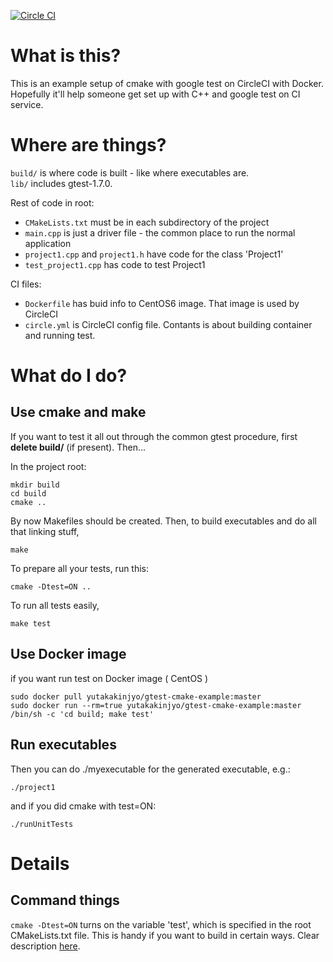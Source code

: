 [![Circle CI](https://circleci.com/gh/yutakakinjyo/gtest-cmake-example.svg?style=svg)](https://circleci.com/gh/yutakakinjyo/gtest-cmake-example)

# What is this?

This is an example setup of cmake with google test on CircleCI with Docker. 
Hopefully it'll help someone get set up with C++ and google test on CI service.

# Where are things?
`build/` is where code is built - like where executables are.  
`lib/` includes gtest-1.7.0.  

Rest of code in root:  
- `CMakeLists.txt` must be in each subdirectory of the project  
- `main.cpp` is just a driver file - the common place to run the normal
application  
- `project1.cpp` and `project1.h` have code for the class 'Project1'  
- `test_project1.cpp` has code to test Project1  

CI files:  
- `Dockerfile` has buid info to CentOS6 image. That image is used by CircleCI  
- `circle.yml` is CircleCI config file. Contants is about building container and running test.

# What do I do?

## Use cmake and make
If you want to test it all out through the common gtest procedure, first
**delete build/** (if present). Then...

In the project root:

    mkdir build
    cd build
    cmake ..

By now Makefiles should be created.
Then, to build executables and do all that linking stuff,

    make

To prepare all your tests, run this:

    cmake -Dtest=ON ..

To run all tests easily,

    make test

## Use Docker image
if you want run test on Docker image ( CentOS )

```
sudo docker pull yutakakinjyo/gtest-cmake-example:master
sudo docker run --rm=true yutakakinjyo/gtest-cmake-example:master /bin/sh -c 'cd build; make test'
```


## Run executables
Then you can do ./myexecutable for the generated executable, e.g.:

    ./project1

and if you did cmake with test=ON:

    ./runUnitTests

# Details

## Command things
`cmake -Dtest=ON` turns on the variable 'test', which is specified in the root
CMakeLists.txt file. This is handy if you want to build in certain ways. Clear
description
[here](http://stackoverflow.com/questions/5998186/cmake-adding-command-line-options).
